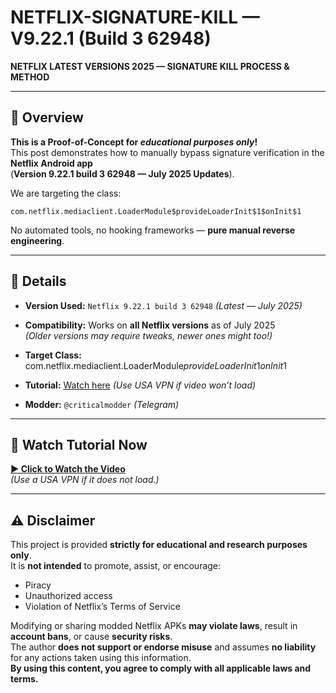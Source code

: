 # NETFLIX-SIGNATURE-KILL — V9.22.1 (Build 3 62948)

**NETFLIX LATEST VERSIONS 2025 — SIGNATURE KILL PROCESS & METHOD**

---

## 📌 Overview
**This is a Proof-of-Concept for *educational purposes only*!**  
This post demonstrates how to manually bypass signature verification in the **Netflix Android app**  
(**Version 9.22.1 build 3 62948 — July 2025 Updates**).
 
We are targeting the class:

```
com.netflix.mediaclient.LoaderModule$provideLoaderInit$1$onInit$1
```



No automated tools, no hooking frameworks — **pure manual reverse engineering**.

---

## 📄 Details
- **Version Used:** `Netflix 9.22.1 build 3 62948` *(Latest — July 2025)*
- **Compatibility:** Works on **all Netflix versions** as of July 2025  
  *(Older versions may require tweaks, newer ones might too!)*
- **Target Class:**  
com.netflix.mediaclient.LoaderModule$provideLoaderInit$1$onInit$1

- **Tutorial:** [Watch here](https://streamable.com/q5b85o) *(Use USA VPN if video won’t load)*
- **Modder:** `@criticalmodder` *(Telegram)*

---

## 🎥 Watch Tutorial Now
[**▶ Click to Watch the Video**](https://streamable.com/q5b85o)  
*(Use a USA VPN if it does not load.)*

---

## ⚠️ Disclaimer
This project is provided **strictly for educational and research purposes only**.  
It is **not intended** to promote, assist, or encourage:
- Piracy
- Unauthorized access
- Violation of Netflix’s Terms of Service

Modifying or sharing modded Netflix APKs **may violate laws**, result in **account bans**, or cause **security risks**.  
The author **does not support or endorse misuse** and assumes **no liability** for any actions taken using this information.  
**By using this content, you agree to comply with all applicable laws and terms.**
